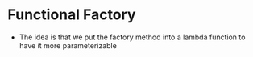 # Functional Factory
+ The idea is that we put the factory method into a lambda function to have it more parameterizable